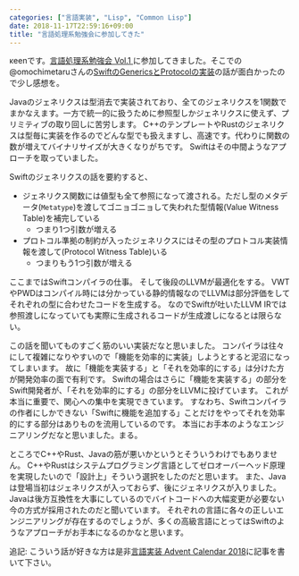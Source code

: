 ```yaml
---
categories: ["言語実装", "Lisp", "Common Lisp"]
date: 2018-11-17T22:59:16+09:00
title: "言語処理系勉強会に参加してきた"
---
```

κeenです。[言語処理系勉強会 Vol.1 ](https://connpass.com/event/104863/)に参加してきました。そこでの@omochimetaruさんの[SwiftのGenericsとProtocolの実装](https://gist.github.com/omochi/58f374f2809fb1c9122d2b0b69948256)の話が面白かったので少し感想を。

<!--more-->

Javaのジェネリクスは型消去で実装されており、全てのジェネリクスを1関数でまかなえます。一方で統一的に扱うために参照型しかジェネリクスに使えず、プリミティブの取り回しに苦労します。
C++のテンプレートやRustのジェネリクスは型毎に実装を作るのでどんな型でも扱えますし、高速です。代わりに関数の数が増えてバイナリサイズが大きくなりがちです。
Swiftはその中間ようなアプローチを取っていました。

Swiftのジェネリクスの話を要約すると、

* ジェネリクス関数には値型も全て参照になって渡される。ただし型のメタデータ(`Metatype`)を渡してゴニョゴニョして失われた型情報(Value Witness Table)を補完している
  + つまり1つ引数が増える
* プロトコル準拠の制約が入ったジェネリクスにはその型のプロトコル実装情報を渡して(Protocol Witness Table)いる
  + つまりもう1つ引数が増える


ここまではSwiftコンパイラの仕事。
そして後段のLLVMが最適化をする。
VWTやPWDはコンパイル時には分かっている静的情報なのでLLVMは部分評価をしてそれぞれの型に合わせたコードを生成する。
なのでSwiftが吐いたLLVM IRでは参照渡しになっていても実際に生成されるコードが生成渡しになるとは限らない。

この話を聞いてものすごく筋のいい実装だなと思いました。
コンパイラは往々にして複雑になりやすいので「機能を効率的に実装」しようとすると泥沼になってしまいます。
故に「機能を実装する」と「それを効率的にする」は分けた方が開発効率の面で有利です。
Swiftの場合はさらに「機能を実装する」の部分をSwift開発者が、「それを効率的にする」の部分をLLVMに投げています。
これが本当に重要で、関心への集中を実現できています。
すなわち、Swiftコンパイラの作者にしかできない「Swiftに機能を追加する」ことだけをやってそれを効率的にする部分はありものを流用しているのです。
本当にお手本のようなエンジニアリングだなと思いました。まる。

ところでC++やRust、Javaの筋が悪いかというとそういうわけでもありません。
C++やRustはシステムプログラミング言語としてゼロオーバーヘッド原理を実現したいので「設計上」そういう選択をしたのだと思います。
また、Javaは登場当初はジェネリクスが入っておらず、後にジェネリクスが入りました。
Javaは後方互換性を大事にしているのでバイトコードへの大幅変更が必要ない今の方式が採用されたのだと聞いています。
それぞれの言語に各々の正しいエンジニアリングが存在するのでしょうが、多くの高級言語にとってはSwiftのようなアプローチがお手本になるのかなと思います。

追記:
こういう話が好きな方は是非[言語実装 Advent Calendar 2018](https://qiita.com/advent-calendar/2018/lang_dev)に記事を書いて下さい。
